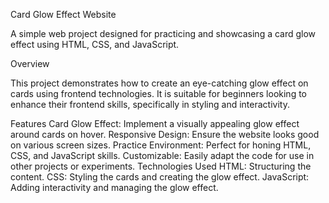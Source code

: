 Card Glow Effect Website

A simple web project designed for practicing and showcasing a card glow effect using HTML, CSS, and JavaScript.

Overview

This project demonstrates how to create an eye-catching glow effect on cards using frontend technologies. It is suitable for beginners looking to enhance their frontend skills, specifically in styling and interactivity.

Features
Card Glow Effect: Implement a visually appealing glow effect around cards on hover.
Responsive Design: Ensure the website looks good on various screen sizes.
Practice Environment: Perfect for honing HTML, CSS, and JavaScript skills.
Customizable: Easily adapt the code for use in other projects or experiments.
Technologies Used
HTML: Structuring the content.
CSS: Styling the cards and creating the glow effect.
JavaScript: Adding interactivity and managing the glow effect.
